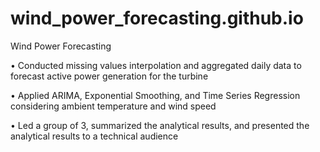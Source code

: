 # wind_power_forecasting.github.io
Wind Power Forecasting

• Conducted missing values interpolation and aggregated daily data to forecast active power generation for the turbine

• Applied ARIMA, Exponential Smoothing, and Time Series Regression considering ambient temperature and wind speed

• Led a group of 3, summarized the analytical results, and presented the analytical results to a technical audience

